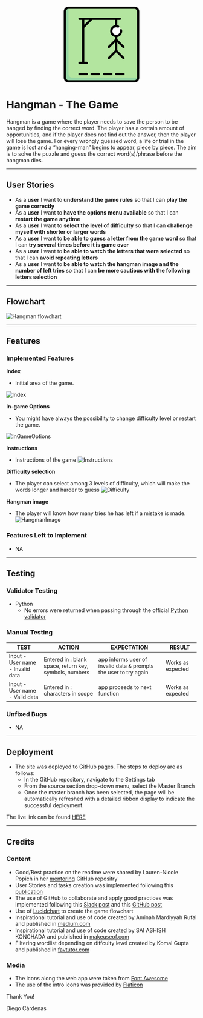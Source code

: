 <p align="center">
  <img width="200" height="200" src="https://github.com/diegocardenast/hangman-game/blob/main/assets/images/hangman-game.png" alt="HangmanIcon">
</p>

# Hangman - The Game

Hangman is a game where the player needs to save the person to be hanged by finding the correct word. The player has a certain amount of opportunities, and if the player does not find out the answer, then the player will lose the game. For every wrongly guessed word, a life or trial in the game is lost and a “hanging-man” begins to appear, piece by piece. The aim is to solve the puzzle and guess the correct word(s)/phrase before the hangman dies.

--- 

## User Stories

- As a **user** I want to **understand the game rules** so that I can **play the game correctly**
- As a **user** I want to **have the options menu available** so that I can **restart the game anytime**
- As a **user** I want to **select the level of difficulty** so that I can **challenge myself with shorter or larger words**
- As a **user** I want to **be able to guess a letter from the game word** so that I can **try several times before it is game over**
- As a **user** I want to **be able to watch the letters that were selected** so that I can **avoid repeating letters**
- As a **user** I want to **be able to watch the hangman image and the number of left tries** so that I can **be more cautious with the following letters selection**

--- 

## Flowchart

![Hangman flowchart](https://github.com/diegocardenast/hangman-game/blob/main/assets/images/)

--- 

## Features

### Implemented Features

__Index__

  - Initial area of the game. 

![Index](https://github.com/diegocardenast/)

__In-game Options__

  - You might have always the possibility to change difficulty level or restart the game. 

![inGameOptions](https://github.com/diegocardenast/)

__Instructions__

  - Instructions of the game
![Instructions](https://github.com/diegocardenast/)

__Difficulty selection__

  - The player can select among 3 levels of difficulty, which will make the words longer and harder to guess
![Difficulty](https://github.com/diegocardenast/)

__Hangman image__

  - The player will know how many tries he has left if a mistake is made.
![HangmanImage](https://github.com/diegocardenast/)


### Features Left to Implement
- NA

--- 

## Testing

### Validator Testing 
- Python
  - No errors were returned when passing through the official [Python validator]( )


### Manual Testing

**TEST** | **ACTION** | **EXPECTATION** | **RESULT** 
----------|----------|----------|----------
Input - User name - Invalid data	| Entered in : blank space, return key, symbols, numbers	| app informs user of invalid data & prompts the user to try again | Works as expected
Input - User name - Valid data	| Entered in : characters in scope | app proceeds to next function | Works as expected 


### Unfixed Bugs

- NA

--- 

## Deployment 

- The site was deployed to GitHub pages. The steps to deploy are as follows: 
  - In the GitHub repository, navigate to the Settings tab 
  - From the source section drop-down menu, select the Master Branch
  - Once the master branch has been selected, the page will be automatically refreshed with a detailed ribbon display to indicate the successful deployment. 

The live link can be found [HERE]( )

--- 

## Credits

### Content 

- Good/Best practice on the readme were shared by Lauren-Nicole Popich in her [mentoring](https://github.com/CluelessBiker/mentoring/tree/main) GitHub repositry
- User Stories and tasks creation was implemented following this [publication](https://boosthigh.com/software-requirements-specification/)
- The use of GitHub to collaborate and apply good practices was implemented following this [Slack post](https://code-institute-room.slack.com/archives/C05UQAPDNCT/p1697457705802579) and this [GitHub post](https://github.com/auxfuse/hackathon-git-labs/blob/main/basic.md)
- Use of [Lucidchart](https://lucid.app/lucidchart/34de17b9-709a-49c4-8d79-44810d102faf/edit?viewport_loc=-854%2C-32%2C3328%2C1570%2C0_0&invitationId=inv_5ed7c721-b21a-4564-a0eb-f4a495f0d7b6) to create the game flowchart
- Inspirational tutorial and use of code created by Aminah Mardiyyah Rufai and published in [medium.com](https://mardiyyah.medium.com/a-simple-hangman-learnpythonthroughprojects-series-10-fedda58741b)
- Inspirational tutorial and use of code created by SAI ASHISH KONCHADA and published in [makeuseof.com](https://www.makeuseof.com/python-game-hangman-create/)
- Filtering wordlist depending on diffculty level created by Komal Gupta and published in [favtutor.com](https://favtutor.com/blogs/filter-list-python)


### Media

- The icons along the web app were taken from [Font Awesome](https://fontawesome.com/)
- The use of the intro icons was provided by [Flaticon](https://www.flaticon.com/free-icons/hangman)


Thank You!

Diego Cárdenas
